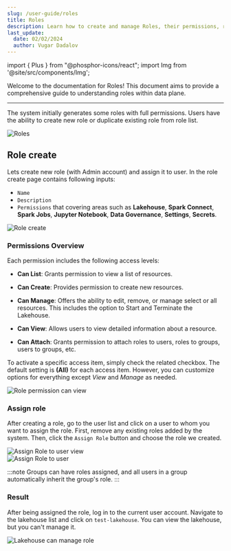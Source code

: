```yaml
---
slug: /user-guide/roles
title: Roles
description: Learn how to create and manage Roles, their permissions, responsibilities, and best practices for effective management.
last_update:
  date: 02/02/2024
  author: Vugar Dadalov
---
```


import { Plus } from "@phosphor-icons/react";
import Img from '@site/src/components/Img';

Welcome to the documentation for Roles! This document aims to provide a comprehensive guide to understanding roles within data plane.

---

The system initially generates some roles with full permissions. Users have the ability to create new role or duplicate existing role from role list.

<Img src="/img/user-guide/roles/roles.png"  alt="Roles" />

## Role create

Lets create new role (with Admin account) and assign it to user.
In the role create page contains following inputs:

- `Name`
- `Description`
- `Permissions` that covering areas such as **Lakehouse**, **Spark Connect**, **Spark Jobs**, **Jupyter Notebook**, **Data Governance**, **Settings**, **Secrets**.

<Img src="/img/user-guide/roles/role-create.png"  alt="Role create" />

### Permissions Overview

Each permission includes the following access levels:

- **Can List**: Grants permission to view a list of resources.
- **Can Create**: Provides permission to create new resources.
- **Can Manage**: Offers the ability to edit, remove, or manage select or all resources. This includes the option to Start and Terminate the Lakehouse.

- **Can View**: Allows users to view detailed information about a resource.

- **Can Attach**: Grants permission to attach roles to users, roles to groups, users to groups, etc.

To activate a specific access item, simply check the related checkbox. The default setting is **(All)** for each access item. However, you can customize options for everything except _View_ and _Manage_ as needed.

<Img src="/img/user-guide/roles/access-can-view.png"  alt="Role permission can view"  />

### Assign role

After creating a role, go to the user list and click on a user to whom you want to assign the role. First, remove any existing roles added by the system. Then, click the `Assign Role` button and choose the role we created.

<div className="row">
  <div className="col col--6">
    <Img src="/img/user-guide/roles/user-details.png"  alt="Assign Role to user view"  maxWidth="800px"/>
  </div>
  <div className="col col--6">
    <Img src="/img/user-guide/roles/user-assigned-roles.png"  alt="Assign Role to user"  maxWidth="800px"/>
  </div>
</div>

:::note
Groups can have roles assigned, and all users in a group automatically inherit the group's role.
:::

### Result

After being assigned the role, log in to the current user account. Navigate to the lakehouse list and click on `test-lakehouse`.
You can view the lakehouse, but you can't manage it.

<Img src="/img/user-guide/roles/lakehouse-manage-denied.png"  alt="Lakehouse can manage role"/>
